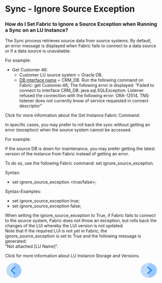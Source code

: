 # Sync - Ignore Source Exception

### How do I Set Fabric to Ignore a Source Exception when Running a Sync on an LU Instance?

The Sync process retrieves source data from source systems. By default, an error message is displayed when Fabric fails to connect to a data source or if a data source is unavailable.

For example:

* 	Get Customer 46:
    * 	Customer LU source system = Oracle DB.
    * 	[DB interface name](/articles/05_DB_interfaces/03_DB_interfaces_overview.md) = CRM_DB.
Run the following command on Fabric:  get Customer.46;
The following error is displayed:
“Failed to connect to interface CRM_DB: java.sql.SQLException: 
Listener refused the connection with the following error: 
ORA-12514, TNS: listener does not currently know of service requested in connect descriptor”

Click for more information about the Get Instance Fabric Command.

In specific cases, you may prefer to roll back the sync without getting an error (exception) when the source system cannot be accessed.
 
For example:

If the source DB is down for maintenance, you may prefer getting the latest version of the instance from Fabric instead of getting an error.

To do so, use the following Fabric command: set ignore_source_exception.

Syntax:

- set ignore_source_exception <true/false>;

Syntax-Examples:

-   set ignore_source_exception true;
-   set ignore_source_exception false;

When setting the ignore_source_exception to True, if Fabric fails to connect to the source system, Fabric does not throw an exception, but rolls back the changes of the LUI whereby the LUI version is not updated.\
Note that if the required LUI is not yet in Fabric, the ignore_source_exception is set to True and the following message is generated:\
“Not attached [LU Name]”.

Click for more information about LU Instance Storage and Versions.
 


[![Previous](/articles/images/Previous.png)](/articles/14_sync_LU_instance/02_sync_modes.md)[<img align="right" width="60" height="54" src="/articles/images/Next.png">](/articles/14_sync_LU_instance/04_sync_methods.md)
